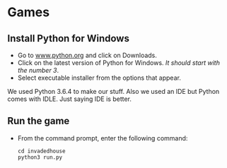 # Games

## Install Python for Windows

- Go to www.python.org and click on Downloads. 
- Click on the latest version of Python for Windows. _It should start with the number 3_.
- Select executable installer from the options that appear.

We used Python 3.6.4 to make our stuff.
Also we used an IDE but Python comes with IDLE. Just saying IDE is better.

## Run the game

- From the command prompt, enter the following command:
    ```
    cd invadedhouse
    python3 run.py
    ```
